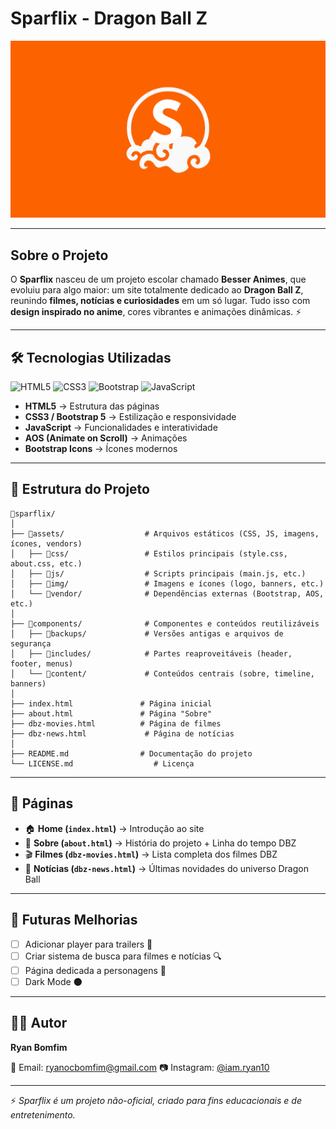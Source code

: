 # Sparflix - Dragon Ball Z

![Banner Sparflix](assets/img/banner-sparflix.png)

---

## Sobre o Projeto
O **Sparflix** nasceu de um projeto escolar chamado **Besser Animes**, que evoluiu para algo maior:
um site totalmente dedicado ao **Dragon Ball Z**, reunindo **filmes, notícias e curiosidades** em um só lugar.
Tudo isso com **design inspirado no anime**, cores vibrantes e animações dinâmicas. ⚡

---

## 🛠️ Tecnologias Utilizadas
![HTML5](https://img.shields.io/badge/HTML5-E34F26?style=for-the-badge&logo=html5&logoColor=white)
![CSS3](https://img.shields.io/badge/CSS3-1572B6?style=for-the-badge&logo=css3&logoColor=white)
![Bootstrap](https://img.shields.io/badge/Bootstrap-563D7C?style=for-the-badge&logo=bootstrap&logoColor=white)
![JavaScript](https://img.shields.io/badge/JavaScript-F7E017?style=for-the-badge&logo=javascript&logoColor=black)

- **HTML5** → Estrutura das páginas
- **CSS3 / Bootstrap 5** → Estilização e responsividade
- **JavaScript** → Funcionalidades e interatividade
- **AOS (Animate on Scroll)** → Animações
- **Bootstrap Icons** → Ícones modernos

---

## 📂 Estrutura do Projeto

```plaintext
📂sparflix/
│
├── 📂assets/                  # Arquivos estáticos (CSS, JS, imagens, ícones, vendors)
│   ├── 📂css/                 # Estilos principais (style.css, about.css, etc.)
│   ├── 📂js/                  # Scripts principais (main.js, etc.)
│   ├── 📂img/                 # Imagens e ícones (logo, banners, etc.)
│   └── 📂vendor/              # Dependências externas (Bootstrap, AOS, etc.)
│
├── 📂components/              # Componentes e conteúdos reutilizáveis
│   ├── 📂backups/             # Versões antigas e arquivos de segurança
│   ├── 📂includes/            # Partes reaproveitáveis (header, footer, menus)
│   └── 📂content/             # Conteúdos centrais (sobre, timeline, banners)
│
├── index.html               # Página inicial
├── about.html               # Página "Sobre"
├── dbz-movies.html          # Página de filmes
├── dbz-news.html             # Página de notícias
│
├── README.md                # Documentação do projeto
└── LICENSE.md                  # Licença

```

---

## 📌 Páginas
- 🏠 **Home (`index.html`)** → Introdução ao site
- 📖 **Sobre (`about.html`)** → História do projeto + Linha do tempo DBZ
- 🎬 **Filmes (`dbz-movies.html`)** → Lista completa dos filmes DBZ
- 📰 **Notícias (`dbz-news.html`)** → Últimas novidades do universo Dragon Ball

---

## 🔮 Futuras Melhorias
- [ ] Adicionar player para trailers 🎥
- [ ] Criar sistema de busca para filmes e notícias 🔍
- [ ] Página dedicada a personagens 🥋
- [ ] Dark Mode 🌑

---

## 👨‍💻 Autor
**Ryan Bomfim**

📧 Email: [ryanocbomfim@gmail.com](mailto:ryanocbomfim@gmail.com)
📷 Instagram: [@iam.ryan10](https://www.instagram.com/iam.ryan10)

---

⚡ *Sparflix é um projeto não-oficial, criado para fins educacionais e de entretenimento.*
